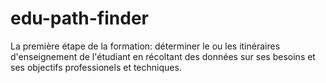 # edu-path-finder
La première étape de la formation: déterminer le ou les itinéraires d'enseignement de l'étudiant en récoltant des données sur ses besoins et ses objectifs professionels et techniques.
